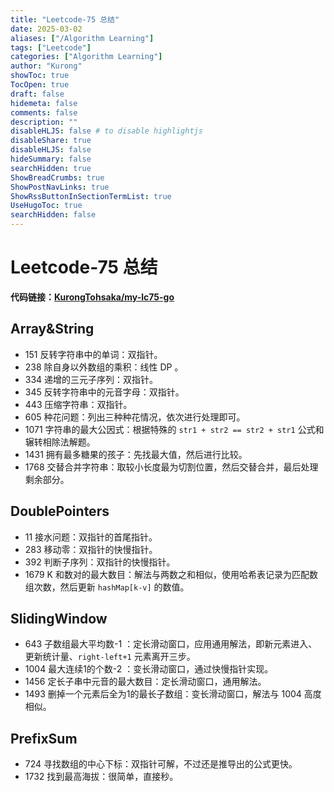 ```yaml
---
title: "Leetcode-75 总结"
date: 2025-03-02
aliases: ["/Algorithm Learning"]
tags: ["Leetcode"]
categories: ["Algorithm Learning"]
author: "Kurong"
showToc: true
TocOpen: true
draft: false
hidemeta: false
comments: false
description: ""
disableHLJS: false # to disable highlightjs
disableShare: true
disableHLJS: false
hideSummary: false
searchHidden: true
ShowBreadCrumbs: true
ShowPostNavLinks: true
ShowRssButtonInSectionTermList: true
UseHugoToc: true
searchHidden: false
---
```


# Leetcode-75 总结

**代码链接：[KurongTohsaka/my-lc75-go](https://github.com/KurongTohsaka/my-lc75-go)**

## Array&String

- 151 反转字符串中的单词：双指针。
- 238 除自身以外数组的乘积：线性 DP 。
- 334 递增的三元子序列：双指针。
- 345 反转字符串中的元音字母：双指针。
- 443 压缩字符串：双指针。
- 605 种花问题：列出三种种花情况，依次进行处理即可。
- 1071 字符串的最大公因式：根据特殊的 `str1 + str2 == str2 + str1` 公式和辗转相除法解题。
- 1431 拥有最多糖果的孩子：先找最大值，然后进行比较。
- 1768 交替合并字符串：取较小长度最为切割位置，然后交替合并，最后处理剩余部分。



## DoublePointers

- 11 接水问题：双指针的首尾指针。
- 283 移动零：双指针的快慢指针。
- 392 判断子序列：双指针的快慢指针。
- 1679 K 和数对的最大数目：解法与两数之和相似，使用哈希表记录为匹配数组次数，然后更新 `hashMap[k-v]` 的数值。



## SlidingWindow

- 643 子数组最大平均数-1 ：定长滑动窗口，应用通用解法，即新元素进入、更新统计量、`right-left+1` 元素离开三步。
- 1004 最大连续1的个数-2 ：变长滑动窗口，通过快慢指针实现。
- 1456 定长子串中元音的最大数目：定长滑动窗口，通用解法。
- 1493 删掉一个元素后全为1的最长子数组：变长滑动窗口，解法与 1004 高度相似。



## PrefixSum

- 724 寻找数组的中心下标：双指针可解，不过还是推导出的公式更快。
- 1732 找到最高海拔：很简单，直接秒。

